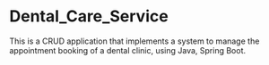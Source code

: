 # Dental_Care_Service
 This is a CRUD application that implements a system to manage the appointment booking of a dental clinic, using Java, Spring Boot.
